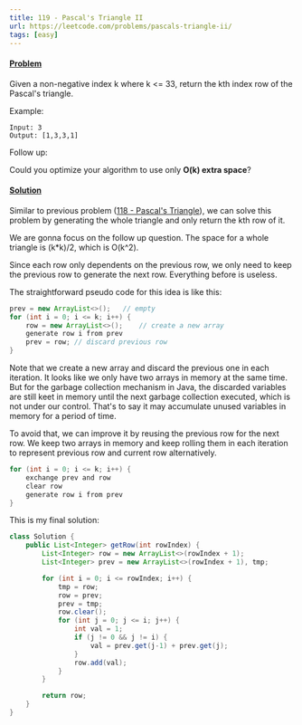 ```yaml
---
title: 119 - Pascal's Triangle II
url: https://leetcode.com/problems/pascals-triangle-ii/
tags: [easy]
---
```


#### [Problem](https://leetcode.com/problems/pascals-triangle-ii/)

Given a non-negative index k where k <= 33, return the kth index row of the Pascal's triangle.

Example:

```
Input: 3
Output: [1,3,3,1]
```

Follow up:

Could you optimize your algorithm to use only **O(k) extra space**?

#### [Solution](https://github.com/tiaotiao/leetcode/blob/master/119-pascals-triangle-II.java)

Similar to previous problem ([118 - Pascal's Triangle](https://leetcode.com/problems/pascals-triangle/)), we can solve this problem by generating the whole triangle and only return the kth row of it.

We are gonna focus on the follow up question. The space for a whole triangle is (k*k)/2, which is O(k^2). 

Since each row only dependents on the previous row, we only need to keep the previous row to generate the next row. Everything before is useless.

The straightforward pseudo code for this idea is like this:

```java
prev = new ArrayList<>();   // empty
for (int i = 0; i <= k; i++) {
    row = new ArrayList<>();    // create a new array
    generate row i from prev
    prev = row; // discard previous row
}
```

Note that we create a new array and discard the previous one in each iteration. It looks like we only have two arrays in memory at the same time. But for the garbage collection mechanism in Java, the discarded variables are still keet in memory until the next garbage collection executed, which is not under our control. That's to say it may accumulate unused variables in memory for a period of time.

To avoid that, we can improve it by reusing the previous row for the next row. We keep two arrays in memory and keep rolling them in each iteration to represent previous row and current row alternatively.

```java
for (int i = 0; i <= k; i++) {
    exchange prev and row
    clear row
    generate row i from prev
}
```

This is my final solution:

```java
class Solution {
    public List<Integer> getRow(int rowIndex) {
        List<Integer> row = new ArrayList<>(rowIndex + 1);
        List<Integer> prev = new ArrayList<>(rowIndex + 1), tmp;

        for (int i = 0; i <= rowIndex; i++) {
            tmp = row;
            row = prev;
            prev = tmp;
            row.clear();
            for (int j = 0; j <= i; j++) {
                int val = 1;
                if (j != 0 && j != i) {
                    val = prev.get(j-1) + prev.get(j);
                }
                row.add(val);
            }
        }

        return row;
    }
}
```
